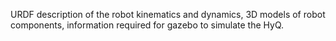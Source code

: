 URDF description of the robot kinematics and dynamics, 3D models of robot components, information required for gazebo to simulate the HyQ.

